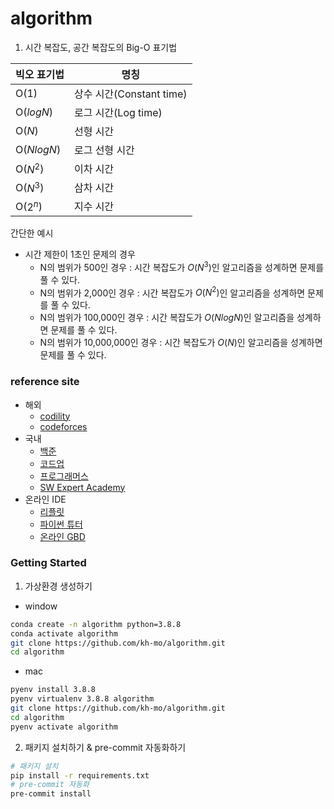 # algorithm
1. 시간 복잡도, 공간 복잡도의 Big-O 표기법

|빅오 표기법|명칭|
|---|---|
|O($1$)|상수 시간(Constant time)|
|O($logN$)|로그 시간(Log time)|
|O($N$)|선형 시간|
|O($NlogN$)|로그 선형 시간|
|O($N^2$)|이차 시간|
|O($N^3$)|삼차 시간|
|O($2^n$)|지수 시간|

간단한 예시
- 시간 제한이 1초인 문제의 경우
    - N의 범위가 500인 경우 : 시간 복잡도가 $O(N^3)$인 알고리즘을 성계하면 문제를 풀 수 있다.
    - N의 범위가 2,000인 경우 : 시간 복잡도가 $O(N^2)$인 알고리즘을 성계하면 문제를 풀 수 있다.
    - N의 범위가 100,000인 경우 : 시간 복잡도가 $O(NlogN)$인 알고리즘을 성계하면 문제를 풀 수 있다.
    - N의 범위가 10,000,000인 경우 : 시간 복잡도가 $O(N)$인 알고리즘을 성계하면 문제를 풀 수 있다.

### reference site
- 해외
    - [codility](https://app.codility.com/programmers/)
    - [codeforces](https://codeforces.com/)
- 국내
    - [백준](https://www.acmicpc.net/)
    - [코드업](https://codeup.kr/)
    - [프로그래머스](https://programmers.co.kr/)
    - [SW Expert Academy](https://swexpertacademy.com/main/main.do)
- 온라인 IDE
    - [리플릿](https://replit.com/)
    - [파이썬 튜터](https://pythontutor.com/)
    - [온라인 GBD](https://www.onlinegdb.com/)
### Getting Started

1. 가상환경 생성하기
- window
```bash
conda create -n algorithm python=3.8.8
conda activate algorithm
git clone https://github.com/kh-mo/algorithm.git
cd algorithm
```

- mac
```bash
pyenv install 3.8.8
pyenv virtualenv 3.8.8 algorithm
git clone https://github.com/kh-mo/algorithm.git
cd algorithm
pyenv activate algorithm
```

2. 패키지 설치하기 & pre-commit 자동화하기
```bash
# 패키지 설치
pip install -r requirements.txt
# pre-commit 자동화
pre-commit install
```